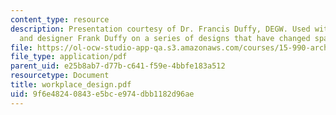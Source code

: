 ```yaml
---
content_type: resource
description: Presentation courtesy of Dr. Francis Duffy, DEGW. Used with permission.  Professor
  and designer Frank Duffy on a series of designs that have changed spaces and attitudes.
file: https://ol-ocw-studio-app-qa.s3.amazonaws.com/courses/15-990-architecture-and-communication-in-organizations-fall-2003/9f6e48240843e5bce974dbb1182d96ae_workplace_design.pdf
file_type: application/pdf
parent_uid: e25b8ab7-d77b-c641-f59e-4bbfe183a512
resourcetype: Document
title: workplace_design.pdf
uid: 9f6e4824-0843-e5bc-e974-dbb1182d96ae
---
```

